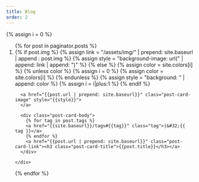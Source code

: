 ```yaml
---
title: Blog
order: 2
---
```



{% assign i = 0 %}
<ol class="post-card-box clearfix">
  {% for post in paginator.posts %}
  <li>
    <div class="post-card">
      {% if post.img %}
      {% assign link = "/assets/img/" | prepend: site.baseurl | append : post.img %}
      {% assign style = "background-image: url(" | append: link | append: ")" %}
      {% else %}
      {% assign color = site.colors[i] %}
      {% unless color %}
        {% assign i = 0 %}
        {% assign color = site.colors[i] %}
      {% endunless %}
      {% assign style = "background: " | append: color %}
      {% assign i = i|plus:1 %}
      {% endif %}
      
      <a href="{{post.url | prepend: site.baseurl}}" class="post-card-image" style="{{style}}">
      </a>

      <div class="post-card-body">
        {% for tag in post.tags %}
        <a href="{{site.baseurl}}/tags#{{tag}}" class="tag">|&#32;{{ tag }}</a>
        {% endfor %}
        <a href="{{post.url | prepend: site.baseurl}}" class="post-card-link"><h3 class="post-card-title">{{post.title}}</h3></a>
      </div>

    </div>
  </li>
  {% endfor %}
</ol>
